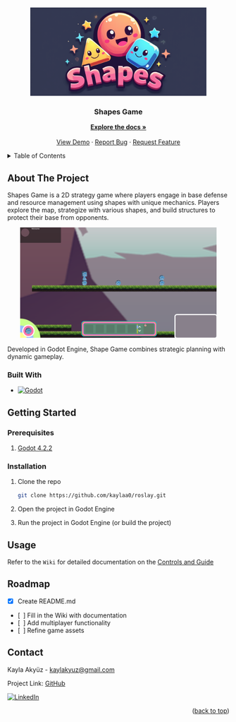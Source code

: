<a name="readme-top"></a>

<!-- PROJECT LOGO -->
<br />
<div align="center">
  <a href="https://github.com/kaylaa0/shapes-game">
	<img src="./Textures/logo.png" alt="Logo" height="200">
  </a>
  <p align="center">
	<h3 align="center">Shapes Game</h3>
	<a href="https://github.com/kaylaa0/shapes-game/wiki"><strong>Explore the docs »</strong></a>
	<br />
	<br />
	<a href="https://github.com/kaylaa0/shapes-game">View Demo</a>
	·
	<a href="https://github.com/kaylaa0/shapes-game">Report Bug</a>
	·
	<a href="https://github.com/kaylaa0/shapes-game">Request Feature</a>
  </p>
</div>

<!-- TABLE OF CONTENTS -->
<details>
  <summary>Table of Contents</summary>
  <ol>
	<li>
	  <a href="#about-the-project">About The Project</a>
	  <ul>
		<li><a href="#built-with">Built With</a></li>
	  </ul>
	</li>
	<li>
	  <a href="#getting-started">Getting Started</a>
	  <ul>
		<li><a href="#prerequisites">Prerequisites</a></li>
		<li><a href="#installation">Installation</a></li>
	  </ul>
	</li>
	<li><a href="#usage">Usage</a></li>
	<li><a href="#roadmap">Roadmap</a></li>
	<li><a href="#contact">Contact</a></li>
	<!--<li><a href="#acknowledgments">Acknowledgments</a></li>-->
  </ol>
</details>

<!-- ABOUT THE PROJECT -->

## About The Project

Shapes Game is a 2D strategy game where players engage in base defense and resource management using shapes with unique mechanics. Players explore the map, strategize with various shapes, and build structures to protect their base from opponents. 

<div align="center">
  <img src="./Textures/screenshot.png" alt="Screenshot" height="250">
</div>

Developed in Godot Engine, Shape Game combines strategic planning with dynamic gameplay.

<!-- BUILT WITH -->

### Built With

* [![Godot][Godotengine.org]][Godot-url]

<!-- GETTING STARTED -->

## Getting Started

### Prerequisites

1. [Godot 4.2.2](https://godotengine.org/)

### Installation

1. Clone the repo
   ```sh
   git clone https://github.com/kaylaa0/roslay.git
   ```

2. Open the project in Godot Engine

3. Run the project in Godot Engine (or build the project)

<!-- USAGE GUIDE -->

## Usage

  Refer to the `Wiki` for detailed documentation on the [Controls and Guide](https://github.com/kaylaa0/shapes-game/wiki/)


<!-- ROADMAP -->

## Roadmap

- [x] Create README.md
- [&ensp;] Fill in the Wiki with documentation
- [&ensp;] Add multiplayer functionality
- [&ensp;] Refine game assets


<!-- LICENSE 
## License

<br />
<div style="display: flex; align-items: center;">
  <img alt="Creative Commons License" style="border-width:0" src="https://i.creativecommons.org/l/by-nc-nd/4.0/88x31.png" />
  <span style="margin-left: 10px;">This work is licensed under a <a rel="license" href="http://creativecommons.org/licenses/by-nc-nd/4.0/">Creative Commons Attribution-NonCommercial-NoDerivatives 4.0 International License</a>.</span>
</div>
<br />

See `LICENSE.md` for more information.-->

<!-- CONTACT -->

## Contact

Kayla Akyüz - kaylakyuz@gmail.com

Project Link: [GitHub](https://github.com/kaylaa0/shapes-game)

[![LinkedIn][linkedin-shield]][linkedin-url]

<!-- ACKNOWLEDGMENTS 
## Acknowledgments


* Thanks to for the amazing 2D assets.
-->

<p align="right">(<a href="#readme-top">back to top</a>)</p>

<!-- MARKDOWN LINKS & IMAGES -->

[linkedin-shield]: https://img.shields.io/badge/-LinkedIn-black.svg?style=for-the-badge&logo=linkedin&colorB=0077B5&colorA=0077B5
[linkedin-url]: https://www.linkedin.com/in/-kayla-/
[product-screenshot]: images/screenshot.png
[Godotengine.org]: https://img.shields.io/badge/Godot-%23FFFFFF.svg?logo=godot-engine&style=for-the-badge
[Godot-url]: https://godotengine.org/
